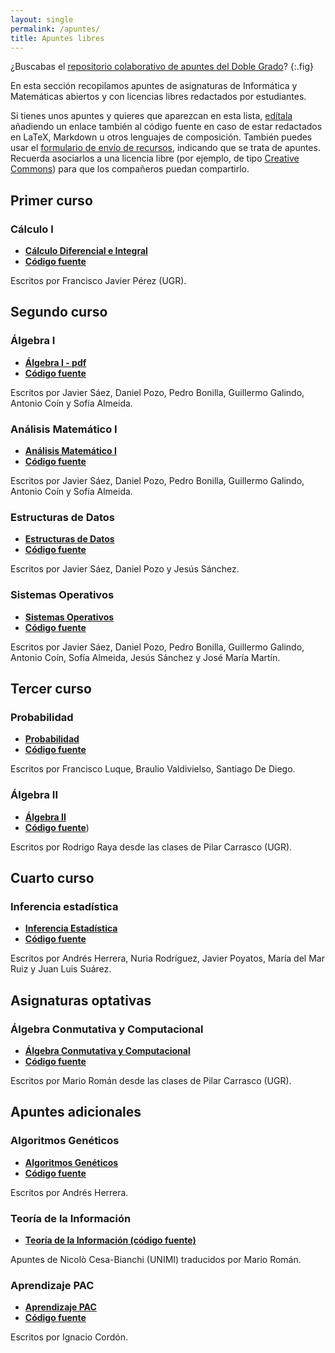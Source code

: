 ```yaml
---
layout: single
permalink: /apuntes/
title: Apuntes libres
---
```


<style>
li a:first-child { font-weight: bold }
article .post-data a.backtomain { display: none; } 
</style>


¿Buscabas el [repositorio colaborativo de apuntes del Doble Grado](https://libreim.github.io/apuntesDGIIM/)?
{:.fig}

En esta sección recopilamos apuntes de asignaturas de Informática y Matemáticas abiertos y con licencias libres redactados por estudiantes.

Si tienes unos apuntes y quieres que aparezcan en esta lista, [edítala](https://github.com/libreim/awesome/edit/gh-pages/apuntes.md) añadiendo un enlace también al código fuente en caso de estar redactados en LaTeX, Markdown u otros lenguajes de composición. También puedes usar el [formulario de envío de recursos](http://tux.ugr.es/libreim/new/resource/), indicando que se trata de apuntes. Recuerda asociarlos a una licencia libre (por ejemplo, de tipo [Creative Commons](https://creativecommons.org/choose/)) para que los compañeros puedan compartirlo.

## Primer curso

### Cálculo I

 - [Cálculo Diferencial e Integral](http://www.ugr.es/%7Efjperez/apuntes.html)
 - [Código fuente](https://github.com/libreim/calculo)
 
Escritos por Francisco Javier Pérez (UGR).
 
## Segundo curso

### Álgebra I

 - [Álgebra I - pdf](https://github.com/libreim/apuntesDGIIM/wiki/Apuntes-en-PDF) 
 - [Código fuente](https://github.com/libreim/apuntesDGIIM/tree/master/%C3%81lgebra%20I) 
 
Escritos por Javier Sáez, Daniel Pozo, Pedro Bonilla, Guillermo Galindo, Antonio Coín y Sofía Almeida.

### Análisis Matemático I
 
 - [Análisis Matemático I](https://github.com/libreim/apuntesDGIIM/wiki/Apuntes-en-PDF) 
 - [Código fuente](https://github.com/libreim/apuntesDGIIM/tree/master/An%C3%A1lisis%20Matem%C3%A1tico%20I)

Escritos por Javier Sáez, Daniel Pozo, Pedro Bonilla, Guillermo Galindo, Antonio Coín y Sofía Almeida.

### Estructuras de Datos

 - [Estructuras de Datos](https://github.com/libreim/apuntesDGIIM/wiki/Apuntes-en-PDF)
 - [Código fuente](https://github.com/libreim/apuntesDGIIM/tree/master/Estructura%20de%20datos)

Escritos por Javier Sáez, Daniel Pozo y Jesús Sánchez.

### Sistemas Operativos

 - [Sistemas Operativos](https://github.com/libreim/apuntesDGIIM/wiki/Apuntes-en-PDF) 
 - [Código fuente](https://github.com/libreim/apuntesDGIIM/tree/master/Sistemas%20Operativos)

Escritos por Javier Sáez, Daniel Pozo, Pedro Bonilla, Guillermo Galindo, Antonio Coín, Sofía Almeida, Jesús Sánchez y José María Martín.

## Tercer curso

### Probabilidad

 - [Probabilidad](https://github.com/libreim/Probabilidad-I-DGIIM/blob/master/build/apuntes.pdf)
 - [Código fuente](https://github.com/libreim/Probabilidad-I-DGIIM/blob/master/apuntes.tex)

Escritos por Francisco Luque, Braulio Valdivielso, Santiago De Diego.

### Álgebra II

 - [Álgebra II](https://github.com/libreim/apuntesalgebraii/blob/master/apuntesalgebraii/algebra2.pdf) 
 - [Código fuente](https://github.com/libreim/apuntesalgebraii/blob/master/apuntesalgebraii/algebra2.tex))

Escritos por Rodrigo Raya desde las clases de Pilar Carrasco (UGR).

## Cuarto curso

### Inferencia estadística

 - [Inferencia Estadística](https://github.com/libreim/inferencia-estadistica/blob/master/StatisticalInference/inference.pdf)
 - [Código fuente](https://github.com/libreim/inferencia-estadistica/tree/master/StatisticalInference)

Escritos por Andrés Herrera, Nuria Rodríguez, Javier Poyatos, María del Mar Ruiz y Juan Luis Suárez.

## Asignaturas optativas

### Álgebra Conmutativa y Computacional

 - [Álgebra Conmutativa y Computacional](https://libreim.github.io/abstract-algebra/conmutativa.html)
 - [Código fuente](https://github.com/libreim/abstract-algebra/blob/master/conmutativa.org)

Escritos por Mario Román desde las clases de Pilar Carrasco (UGR).

## Apuntes adicionales

### Algoritmos Genéticos

 - [Algoritmos Genéticos](https://github.com/libreim/AlgoritmosGeneticos/blob/master/AlgoritmosGeneticos.pdf)
 - [Código fuente](https://github.com/libreim/AlgoritmosGeneticos)

Escritos por Andrés Herrera.

### Teoría de la Información

 - [Teoría de la Información (código fuente)](https://github.com/libreim/shannon-kolmogorov)

Apuntes de Nicolò Cesa-Bianchi (UNIMI) traducidos por Mario Román.

### Aprendizaje PAC

  - [Aprendizaje PAC](https://github.com/libreim/PAC-learning/blob/master/introduccion.pdf)
  - [Código fuente](https://github.com/libreim/PAC-learning)
  
Escritos por Ignacio Cordón.
